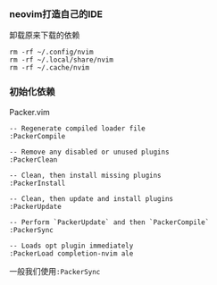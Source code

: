 ### neovim打造自己的IDE

卸载原来下载的依赖
```
rm -rf ~/.config/nvim
rm -rf ~/.local/share/nvim
rm -rf ~/.cache/nvim
```

### 初始化依赖

Packer.vim
```
-- Regenerate compiled loader file
:PackerCompile

-- Remove any disabled or unused plugins
:PackerClean

-- Clean, then install missing plugins
:PackerInstall

-- Clean, then update and install plugins
:PackerUpdate

-- Perform `PackerUpdate` and then `PackerCompile`
:PackerSync

-- Loads opt plugin immediately
:PackerLoad completion-nvim ale
```
一般我们使用`:PackerSync`

